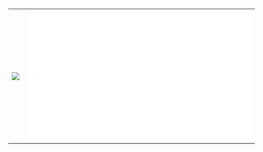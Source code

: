 <table style="border:none">
  <tr>
    <td align="center" style="padding=0;width=50%;">
      <img align="center" style="padding=0;" src="https://github-readme-stats.vercel.app/api/?username=Lani-Skyy&show_icons=true&title_color=fff&text_color=9f9f9f&bg_color=00000000&icon_color=fff&count_private=true&hide_border=true"/>
    </td>
<!--     <td align="center" style="padding=0;width=50%;">
      <img align="center" style="padding=0;" src="https://github-readme-stats.quantumlytangled.vercel.app/api/top-langs/?username=Lani-Skyy&show_icons=true&title_color=fff&text_color=9f9f9f&bg_color=00000000&hide_border=true&icon_color=fff&count_private=true&layout=compact&hide=hack"/>
    </td> -->
    <td>
        <img align="center" style="padding=0;" src="https://raw.githubusercontent.com/Lani-Skyy/github-stats/master/generated/languages.svg#gh-dark-mode-only"/>
    </td>
  </tr>
</table>
</p>


<!-- cards from https://github.com/anuraghazra/github-readme-stats -->

